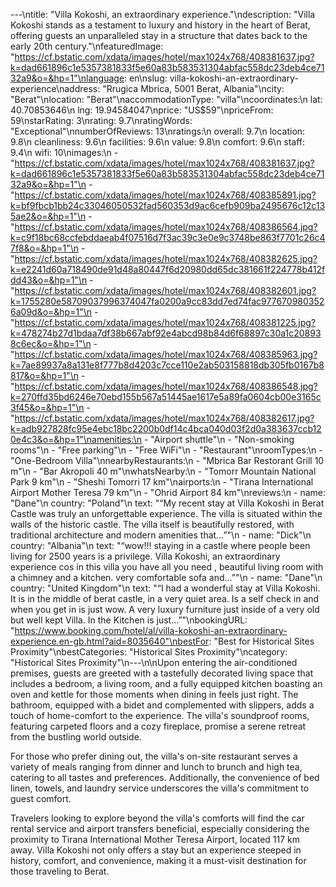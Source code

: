 ---\ntitle: "Villa Kokoshi, an extraordinary experience."\ndescription: "Villa Kokoshi stands as a testament to luxury and history in the heart of Berat, offering guests an unparalleled stay in a structure that dates back to the early 20th century."\nfeaturedImage: "https://cf.bstatic.com/xdata/images/hotel/max1024x768/408381637.jpg?k=dad661896c1e5357381833f5e60a83b583531304abfac558dc23deb4ce7132a9&o=&hp=1"\nlanguage: en\nslug: villa-kokoshi-an-extraordinary-experience\naddress: "Rrugica Mbrica, 5001 Berat, Albania"\ncity: "Berat"\nlocation: "Berat"\naccommodationType: "villa"\ncoordinates:\n  lat: 40.70853646\n  lng: 19.94584047\nprice: "US$59"\npriceFrom: 59\nstarRating: 3\nrating: 9.7\nratingWords: "Exceptional"\nnumberOfReviews: 13\nratings:\n  overall: 9.7\n  location: 9.8\n  cleanliness: 9.6\n  facilities: 9.6\n  value: 9.8\n  comfort: 9.6\n  staff: 9.4\n  wifi: 10\nimages:\n  - "https://cf.bstatic.com/xdata/images/hotel/max1024x768/408381637.jpg?k=dad661896c1e5357381833f5e60a83b583531304abfac558dc23deb4ce7132a9&o=&hp=1"\n  - "https://cf.bstatic.com/xdata/images/hotel/max1024x768/408385891.jpg?k=bf9fbcb1bb24c33046050532fad560353d9ac6cefb909ba2495676c12c135ae2&o=&hp=1"\n  - "https://cf.bstatic.com/xdata/images/hotel/max1024x768/408386564.jpg?k=c9f18bc68ccfebddaeab4f07516d7f3ac39c3e0e9c3748be863f7701c26c47f8&o=&hp=1"\n  - "https://cf.bstatic.com/xdata/images/hotel/max1024x768/408382625.jpg?k=e2241d60a718490de91d48a80447f6d20980dd65dc381661f224778b412fdd43&o=&hp=1"\n  - "https://cf.bstatic.com/xdata/images/hotel/max1024x768/408382601.jpg?k=1755280e58709037996374047fa0200a9cc83dd7ed74fac9776709803526a09d&o=&hp=1"\n  - "https://cf.bstatic.com/xdata/images/hotel/max1024x768/408381225.jpg?k=478274b27d1bdaa7df38b667abf92e4abcd98b84d6f68897c30a1c208938c6ec&o=&hp=1"\n  - "https://cf.bstatic.com/xdata/images/hotel/max1024x768/408385963.jpg?k=7ae89937a8a131e8f777b8d4203c7cce110e2ab503158818db305fb0167b8817&o=&hp=1"\n  - "https://cf.bstatic.com/xdata/images/hotel/max1024x768/408386548.jpg?k=270ffd35bd6246e70ebd155b567a51445ae1617e5a89fa0604cb00e3165c3f45&o=&hp=1"\n  - "https://cf.bstatic.com/xdata/images/hotel/max1024x768/408382617.jpg?k=adb927828fc95e4ebc18bc2200b0df14c4bca040d03f2d0a383637ccb120e4c3&o=&hp=1"\namenities:\n  - "Airport shuttle"\n  - "Non-smoking rooms"\n  - "Free parking"\n  - "Free WiFi"\n  - "Restaurant"\nroomTypes:\n  - "One-Bedroom Villa"\nnearbyRestaurants:\n  - "Mbrica Bar Restorant Grill 10 m"\n  - "Bar Akropoli 40 m"\nwhatsNearby:\n  - "Tomorr Mountain National Park 9 km"\n  - "Sheshi Tomorri 17 km"\nairports:\n  - "Tirana International Airport Mother Teresa 79 km"\n  - "Ohrid Airport 84 km"\nreviews:\n  - name: "Dane"\n    country: "Poland"\n    text: "“My recent stay at Villa Kokoshi in Berat Castle was truly an unforgettable experience. The villa is situated within the walls of the historic castle. The villa itself is beautifully restored, with traditional architecture and modern amenities that...”"\n  - name: "Dick"\n    country: "Albania"\n    text: "“wow!!! staying in a castle where people been living for 2500 years is a privilege. Villa Kokoshi, an extraordinary experience cos in this villa you have all you need , beautiful living room with a chimney and a kitchen. very comfortable sofa and...”"\n  - name: "Dane"\n    country: "United Kingdom"\n    text: "“I had a wonderful stay at Villa Kokoshi. It is in the middle of berat castle, in a very quiet area. Is a self check in and when you get in is just wow. A very luxury furniture just inside of a very old but well kept Villa. In the Kitchen is just...”"\nbookingURL: "https://www.booking.com/hotel/al/villa-kokoshi-an-extraordinary-experience.en-gb.html?aid=8035640"\nbestFor: "Best for Historical Sites Proximity"\nbestCategories: "Historical Sites Proximity"\ncategory: "Historical Sites Proximity"\n---\n\nUpon entering the air-conditioned premises, guests are greeted with a tastefully decorated living space that includes a bedroom, a living room, and a fully equipped kitchen boasting an oven and kettle for those moments when dining in feels just right. The bathroom, equipped with a bidet and complemented with slippers, adds a touch of home-comfort to the experience. The villa's soundproof rooms, featuring carpeted floors and a cozy fireplace, promise a serene retreat from the bustling world outside.

For those who prefer dining out, the villa's on-site restaurant serves a variety of meals ranging from dinner and lunch to brunch and high tea, catering to all tastes and preferences. Additionally, the convenience of bed linen, towels, and laundry service underscores the villa's commitment to guest comfort.

Travelers looking to explore beyond the villa's comforts will find the car rental service and airport transfers beneficial, especially considering the proximity to Tirana International Mother Teresa Airport, located 117 km away. Villa Kokoshi not only offers a stay but an experience steeped in history, comfort, and convenience, making it a must-visit destination for those traveling to Berat.